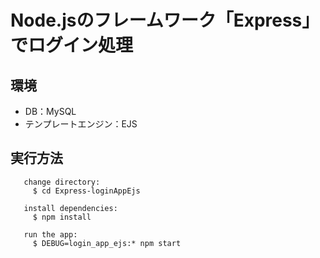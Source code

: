 # Node.jsのフレームワーク「Express」でログイン処理

## 環境
- DB：MySQL
- テンプレートエンジン：EJS

## 実行方法
```
   change directory:
     $ cd Express-loginAppEjs

   install dependencies:
     $ npm install

   run the app:
     $ DEBUG=login_app_ejs:* npm start
```
